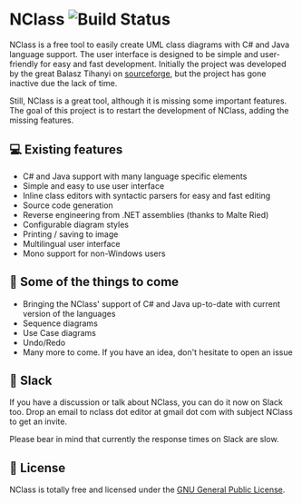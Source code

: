 # NClass ![Build Status](https://ci.appveyor.com/api/projects/status/github/gbaychev/nclass?branch=master)

NClass is a free tool to easily create UML class diagrams with C# and Java language support. The user interface is designed to be simple and user-friendly for easy and fast development. Initially the project was developed by the great Balasz Tihanyi on [sourceforge](http://nclass.sourceforge.net/), but the project has gone inactive due the lack of time. 

Still, NClass is a great tool, although it is missing some important features. The goal of this project is to restart the development of NClass, adding the missing features. 

## :computer: Existing features

 - C# and Java support with many language specific elements
 - Simple and easy to use user interface
 - Inline class editors with syntactic parsers for easy and fast editing
 - Source code generation
 - Reverse engineering from .NET assemblies (thanks to Malte Ried)
 - Configurable diagram styles
 - Printing / saving to image
 - Multilingual user interface
 - Mono support for non-Windows users

## :construction: Some of the things to come

  - Bringing the NClass' support of C# and Java up-to-date with current version of the languages
  - Sequence diagrams
  - Use Case diagrams
  - Undo/Redo
  - Many more to come. If you have an idea, don't hesitate to open an issue

## :speech_balloon: Slack 

If you have a discussion or talk about NClass, you can do it now on Slack too.
Drop an email to nclass dot editor at gmail dot com with subject NClass to get an invite.

Please bear in mind that currently the response times on Slack are slow.


:page_with_curl: License 
----

NClass is totally free and licensed under the [GNU General Public License](http://nclass.sourceforge.net/).
